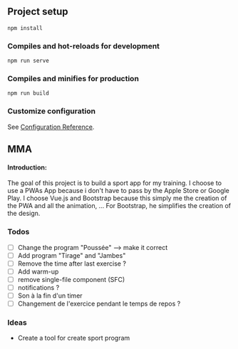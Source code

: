## Project setup
```
npm install
```

### Compiles and hot-reloads for development
```
npm run serve
```

### Compiles and minifies for production
```
npm run build
```

### Customize configuration
See [Configuration Reference](https://cli.vuejs.org/config/).

## MMA

#### Introduction:
The goal of this project is to build a sport app for my training. I choose to use a PWAs App because i don't have to pass by the Apple Store or Google Play.
I choose Vue.js and Bootstrap because this simply me the creation of the PWA and all the animation, ... For Bootstrap, he simplifies the creation of the design.

### Todos

- [ ] Change the program "Poussée" --> make it correct
- [ ] Add program "Tirage" and "Jambes"
- [ ] Remove the time after last exercise ?
- [ ] Add warm-up
- [ ] remove single-file component (SFC)
- [ ] notifications ?
- [ ] Son à la fin d'un timer
- [ ] Changement de l'exercice pendant le temps de repos ?

### Ideas

- Create a tool for create sport program
